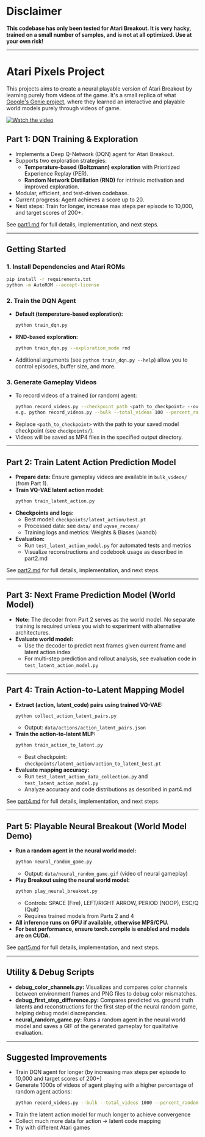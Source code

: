 # Disclaimer

**This codebase has only been tested for Atari Breakout. It is very hacky, trained on a small number of samples, and is not at all optimized. Use at your own risk!**

---

# Atari Pixels Project

This projects aims to create a neural playable version of Atari Breakout by learning purely from videos of the game. It's a small replica of what [Google's Genie project](https://deepmind.google/discover/blog/genie-2-a-large-scale-foundation-world-model/), where they learned an interactive and playable world models purely through videos of game.

[![Watch the video](https://img.youtube.com/vi/H8Eh1HlLzZM/0.jpg)](https://www.youtube.com/watch?v=H8Eh1HlLzZM)


## Part 1: DQN Training & Exploration
- Implements a Deep Q-Network (DQN) agent for Atari Breakout.
- Supports two exploration strategies:
  - **Temperature-based (Boltzmann) exploration** with Prioritized Experience Replay (PER).
  - **Random Network Distillation (RND)** for intrinsic motivation and improved exploration.
- Modular, efficient, and test-driven codebase.
- Current progress: Agent achieves a score up to 20.
- Next steps: Train for longer, increase max steps per episode to 10,000, and target scores of 200+.

See [part1.md](part1.md) for full details, implementation, and next steps.

---

## Getting Started

### 1. Install Dependencies and Atari ROMs
```bash
pip install -r requirements.txt
python -m AutoROM --accept-license
```

### 2. Train the DQN Agent
- **Default (temperature-based exploration):**
  ```bash
  python train_dqn.py
  ```
- **RND-based exploration:**
  ```bash
  python train_dqn.py --exploration_mode rnd
  ```
- Additional arguments (see `python train_dqn.py --help`) allow you to control episodes, buffer size, and more.

### 3. Generate Gameplay Videos
- To record videos of a trained (or random) agent:
  ```bash
  python record_videos.py --checkpoint_path <path_to_checkpoint> --output_dir videos/
  e.g. python record_videos.py --bulk --total_videos 100 --percent_random 15 --output_dir bulk_videos
  ```
- Replace `<path_to_checkpoint>` with the path to your saved model checkpoint (see `checkpoints/`).
- Videos will be saved as MP4 files in the specified output directory.

---

## Part 2: Train Latent Action Prediction Model
- **Prepare data:** Ensure gameplay videos are available in `bulk_videos/` (from Part 1).
- **Train VQ-VAE latent action model:**
  ```bash
  python train_latent_action.py
  ```
- **Checkpoints and logs:**
  - Best model: `checkpoints/latent_action/best.pt`
  - Processed data: see `data/` and `vqvae_recons/`
  - Training logs and metrics: Weights & Biases (wandb)
- **Evaluation:**
  - Run `test_latent_action_model.py` for automated tests and metrics
  - Visualize reconstructions and codebook usage as described in part2.md

See [part2.md](part2.md) for full details, implementation, and next steps.

---

## Part 3: Next Frame Prediction Model (World Model)
- **Note:** The decoder from Part 2 serves as the world model. No separate training is required unless you wish to experiment with alternative architectures.
- **Evaluate world model:**
  - Use the decoder to predict next frames given current frame and latent action index
  - For multi-step prediction and rollout analysis, see evaluation code in `test_latent_action_model.py`

---

## Part 4: Train Action-to-Latent Mapping Model
- **Extract (action, latent_code) pairs using trained VQ-VAE:**
  ```bash
  python collect_action_latent_pairs.py
  ```
  - Output: `data/actions/action_latent_pairs.json`
- **Train the action-to-latent MLP:**
  ```bash
  python train_action_to_latent.py
  ```
  - Best checkpoint: `checkpoints/latent_action/action_to_latent_best.pt`
- **Evaluate mapping accuracy:**
  - Run `test_latent_action_data_collection.py` and `test_latent_action_model.py`
  - Analyze accuracy and code distributions as described in part4.md

See [part4.md](part4.md) for full details, implementation, and next steps.

---

## Part 5: Playable Neural Breakout (World Model Demo)
- **Run a random agent in the neural world model:**
  ```bash
  python neural_random_game.py
  ```
  - Output: `data/neural_random_game.gif` (video of neural gameplay)
- **Play Breakout using the neural world model:**
  ```bash
  python play_neural_breakout.py
  ```
  - Controls: SPACE (Fire), LEFT/RIGHT ARROW, PERIOD (NOOP), ESC/Q (Quit)
  - Requires trained models from Parts 2 and 4
- **All inference runs on GPU if available, otherwise MPS/CPU.**
- **For best performance, ensure torch.compile is enabled and models are on CUDA.**

See [part5.md](part5.md) for full details, implementation, and next steps.

---

## Utility & Debug Scripts
- **debug_color_channels.py:** Visualizes and compares color channels between environment frames and PNG files to debug color mismatches.
- **debug_first_step_difference.py:** Compares predicted vs. ground truth latents and reconstructions for the first step of the neural random game, helping debug model discrepancies.
- **neural_random_game.py:** Runs a random agent in the neural world model and saves a GIF of the generated gameplay for qualitative evaluation.

---
## Suggested Improvements
- Train DQN agent for longer (by increasing max steps per episode to 10,000 and target scores of 200+)
- Generate 1000s of videos of agent playing with a higher percentage of random agent actions:
  ```bash
  python record_videos.py --bulk --total_videos 1000 --percent_random 20 --output_dir bulk_videos
  ```
- Train the latent action model for much longer to achieve convergence
- Collect much more data for action → latent code mapping
- Try with different Atari games
